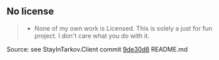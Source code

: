 ## No license

> - None of my own work is Licensed. This is solely a just for fun project. I don't care what you do with it.

Source: see StayInTarkov.Client commit [9de30d8](https://github.com/stayintarkov/StayInTarkov.Client/blob/9de30d8bab1a4cd5e8bb7bcf5d32539098e97aa6/README.md) README.md
